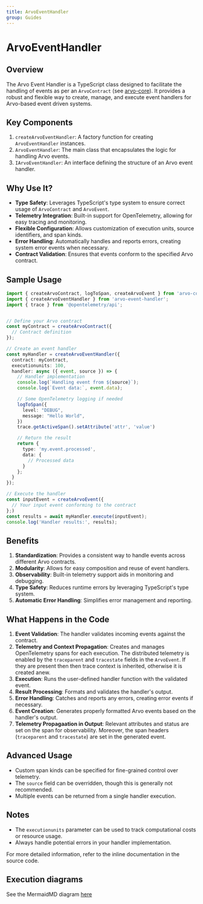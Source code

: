 ```yaml
---
title: ArvoEventHandler
group: Guides
---
```


# ArvoEventHandler

## Overview

The Arvo Event Handler is a TypeScript class designed to facilitate the handling of events as per an `ArvoContract` (see [arvo-core](https://saadahmad123.github.io/arvo-core/documents/ArvoContract.html)). It provides a robust and flexible way to create, manage, and execute event handlers for Arvo-based event driven systems.

## Key Components

1. `createArvoEventHandler`: A factory function for creating `ArvoEventHandler` instances.
2. `ArvoEventHandler`: The main class that encapsulates the logic for handling Arvo events.
3. `IArvoEventHandler`: An interface defining the structure of an Arvo event handler.

## Why Use It?

- **Type Safety**: Leverages TypeScript's type system to ensure correct usage of `ArvoContract` and `ArvoEvent`.
- **Telemetry Integration**: Built-in support for OpenTelemetry, allowing for easy tracing and monitoring.
- **Flexible Configuration**: Allows customization of execution units, source identifiers, and span kinds.
- **Error Handling**: Automatically handles and reports errors, creating system error events when necessary.
- **Contract Validation**: Ensures that events conform to the specified Arvo contract.

## Sample Usage

```typescript
import { createArvoContract, logToSpan, createArvoEvent } from 'arvo-core';
import { createArvoEventHandler } from 'arvo-event-handler';
import { trace } from '@opentelemetry/api';


// Define your Arvo contract
const myContract = createArvoContract({
  // Contract definition
});

// Create an event handler
const myHandler = createArvoEventHandler({
  contract: myContract,
  executionunits: 100,
  handler: async ({ event, source }) => {
    // Handler implementation
    console.log(`Handling event from ${source}`);
    console.log(`Event data:`, event.data);

    // Some OpenTelemetry logging if needed
    logToSpan({
      level: "DEBUG",
      message: "Hello World",
    })
    trace.getActiveSpan().setAttribute('attr', 'value')

    // Return the result
    return {
      type: 'my.event.processed',
      data: {
        // Processed data
      }
    };
  }
});

// Execute the handler
const inputEvent = createArvoEvent({
  // Your input event conforming to the contract
};)
const results = await myHandler.execute(inputEvent);
console.log('Handler results:', results);
```

## Benefits

1. **Standardization**: Provides a consistent way to handle events across different Arvo contracts.
2. **Modularity**: Allows for easy composition and reuse of event handlers.
3. **Observability**: Built-in telemetry support aids in monitoring and debugging.
4. **Type Safety**: Reduces runtime errors by leveraging TypeScript's type system.
5. **Automatic Error Handling**: Simplifies error management and reporting.

## What Happens in the Code

1. **Event Validation**: The handler validates incoming events against the contract.
2. **Telemetry and Context Propagation**: Creates and manages OpenTelemetry spans for each execution. The distributed telemetry is enabled by the `traceparent` and `tracestate` fields in the `ArvoEvent`. If they are present then then trace context is inherited, otherwise it is created anew.
3. **Execution**: Runs the user-defined handler function with the validated event.
4. **Result Processing**: Formats and validates the handler's output.
5. **Error Handling**: Catches and reports any errors, creating error events if necessary.
6. **Event Creation**: Generates properly formatted Arvo events based on the handler's output.
7. **Telemetry Propagaation in Output**: Relevant attributes and status are set on the span for observability. Moreover, the span headers (`traceparent` and `tracestate`) are set in the generated event.

## Advanced Usage

- Custom span kinds can be specified for fine-grained control over telemetry.
- The `source` field can be overridden, though this is generally not recommended.
- Multiple events can be returned from a single handler execution.

## Notes

- The `executionunits` parameter can be used to track computational costs or resource usage.
- Always handle potential errors in your handler implementation.

For more detailed information, refer to the inline documentation in the source code.

## Execution diagrams

See the MermaidMD diagram [here](https://github.com/SaadAhmad123/arvo-event-handler/tree/main/src/ArvoEventHandler/ExecutionDiagrams.md)
